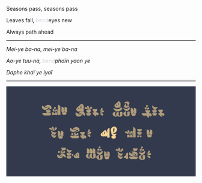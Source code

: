 Seasons pass, seasons pass

Leaves fall, <span style='color: #d7d5dfff;'>bend</span>eyes</span> new

Always path ahead

---

_Mei-ye ba-na, mei-ye ba-na_

_Ao-ye tuu-na, <span style='color: #d7d5dfff;'>bend</span>phoïn</span> yaon ye_

_Daphe khaï ye iyaï_

---

![Eyes|100](/content/media/world/poems/eyes.png)